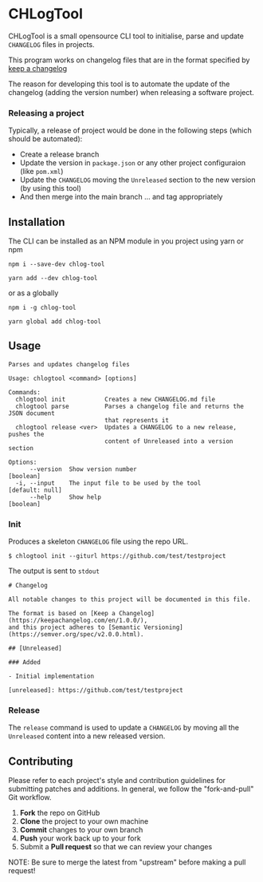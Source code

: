 # CHLogTool

CHLogTool is a small opensource CLI tool to initialise, parse and update `CHANGELOG` files in projects.

This program works on changelog files that are in the format specified by [keep a changelog](https://keepachangelog.com/)

The reason for developing this tool is to automate the update of the changelog (adding the version number) when releasing a software project.

### Releasing a project

Typically, a release of project would be done in the following steps (which should be automated):
- Create a release branch
- Update the version in `package.json` or any other project configuraion (like `pom.xml`)
- Update the `CHANGELOG` moving the `Unreleased` section to the new version (by using this tool)
- And then merge into the main branch ... and tag appropriately

## Installation

The CLI can be installed as an NPM module in you project using yarn or npm

```
npm i --save-dev chlog-tool
```

```
yarn add --dev chlog-tool
```

or as a globally

```
npm i -g chlog-tool
```

```
yarn global add chlog-tool
```

## Usage

```
Parses and updates changelog files

Usage: chlogtool <command> [options]

Commands:
  chlogtool init           Creates a new CHANGELOG.md file
  chlogtool parse          Parses a changelog file and returns the JSON document
                           that represents it
  chlogtool release <ver>  Updates a CHANGELOG to a new release, pushes the
                           content of Unreleased into a version section

Options:
      --version  Show version number                                   [boolean]
  -i, --input    The input file to be used by the tool           [default: null]
      --help     Show help                                             [boolean]
```

### Init

Produces a skeleton `CHANGELOG` file using the repo URL.

```
$ chlogtool init --giturl https://github.com/test/testproject
```
The output is sent to `stdout`
```
# Changelog

All notable changes to this project will be documented in this file.

The format is based on [Keep a Changelog](https://keepachangelog.com/en/1.0.0/),
and this project adheres to [Semantic Versioning](https://semver.org/spec/v2.0.0.html).

## [Unreleased]

### Added 

- Initial implementation

[unreleased]: https://github.com/test/testproject
```

### Release

The `release` command is used to update a `CHANGELOG` by moving all the `Unreleased` content into a new released version.

## Contributing

Please refer to each project's style and contribution guidelines for submitting patches and additions. In general, we follow the "fork-and-pull" Git workflow.

 1. **Fork** the repo on GitHub
 2. **Clone** the project to your own machine
 3. **Commit** changes to your own branch
 4. **Push** your work back up to your fork
 5. Submit a **Pull request** so that we can review your changes

NOTE: Be sure to merge the latest from "upstream" before making a pull request!

